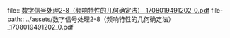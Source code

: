 file:: [数字信号处理2-8（频响特性的几何确定法）_1708019491202_0.pdf](../assets/数字信号处理2-8（频响特性的几何确定法）_1708019491202_0.pdf)
file-path:: ../assets/数字信号处理2-8（频响特性的几何确定法）_1708019491202_0.pdf
